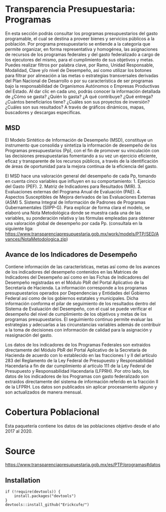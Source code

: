 
# Transparencia Presupuestaria: Programas  
En esta sección podrás consultar los programas presupuestarios del gasto programable, el cual se destina a proveer bienes y servicios públicos a la población. Por programa presupuestario se entiende a la categoría que permite organizar, en forma representativa y homogénea, las asignaciones de recursos de los programas federales y del gasto federalizado a cargo de los ejecutores del mismo, para el cumplimiento de sus objetivos y metas. Puedes realizar filtros por palabra clave, por Ramo, Unidad Responsable, Modalidad, Clave y/o nivel de Desempeño, así como utilizar los botones para filtrar por alineación a las metas o estrategias transversales derivadas del Plan Nacional de Desarrollo o por su característica de ser programas bajo la responsabilidad de Organismos Autónomos o Empresas Productivas del Estado. Al dar clic en cada uno, podrás conocer la información detallada de ¿Cómo se gasta? ¿Quién lo gasta? ¿A qué contribuye? ¿Qué entrega? ¿Cuántos beneficiarios tiene? ¿Cuáles son sus proyectos de inversión? ¿Cuáles son sus resultados? A través de gráficos dinámicos, mapas, buscadores y descargas específicas.

## MSD
El Modelo Sintético de Información de Desempeño (MSD), constituye un instrumento que consolida y sintetiza la información de desempeño de los Programas presupuestarios (Pp), con el fin de promover su vinculación con las decisiones presupuestarias fomentando a su vez un ejercicio eficiente, eficaz y transparente de los recursos públicos, a través de la identificación de áreas de oportunidad para la mejora continua de la eficiencia del gasto.

El MSD hace una valoración general del desempeño de cada Pp, tomando en cuenta cinco variables que influyen en su comportamiento:  1. Ejercicio del Gasto (PEF).  2. Matriz de Indicadores para Resultados (MIR).  3. Evaluaciones externas del Programa Anual de Evaluación (PAE).  4. Aspectos Susceptibles de Mejora derivados de las Evaluaciones Externas (ASM) 5. Sistema Integral de Información de Padrones de Programas Gubernamentales (SIIPP-G). Para explicar de forma clara el modelo, se elaboró una Nota Metodológica donde se muestra cada una de las variables, su ponderación relativa y las fórmulas empleadas para obtener una valoración global de desempeño por cada Pp. (consultala en la siguiente liga: https://www.transparenciapresupuestaria.gob.mx/work/models/PTP/SED/Avances/NotaMetodologica.zip)

## Avance de los Indicadores de Desempeño
Contiene información de las características, metas así como de los avances de los indicadores del desempeño contenidos en las Matrices de Indicadores del Desempeño así como en las Fichas de Indicadores del Desempeño registradas en el Módulo PbR del Portal Aplicativo de la Secretaría de Hacienda. La información corresponde a los programas presupuestarios operados por Dependencias y Entidades del Gobierno Federal así como de los gobiernos estatales y municipales. Dicha información conforma el pilar de seguimiento de los resultados dentro del Sistema de Evaluación del Desempeño, con el cual se puede verificar el desempeño del nivel de cumplimiento de los objetivos y metas de los programas presupuestarios. El seguimiento continuo permite evaluar las estrategias y adecuarlas a las circunstancias variables además de contribuir a la toma de decisiones con información de calidad para la asignación y reasignación del gasto.

Los datos de los indicadores de los Programas Federales son extraidos directamente del Módulo PbR del Portal Aplicativo de la Secretaría de Hacienda de acuerdo con lo establecido en las fracciones I y II del artículo 283 del Reglamento de la Ley Federal de Presupuesto y Responsabilidad Hacendaria a fin de dar cumplimiento al artículo 111 de la Ley Federal de Presupuesto y Responsabilidad Hacendaria (LFPRH). Por otro lado, los datos de los indicadores de los Programas con gasto federalizado son extraidos directamente del sistema de información referido en la fracción II de la LFPRH. Los datos son publicados sin aplicar procesamiento alguno y son actualizados de manera mensual. 

# Cobertura Poblacional
Esta paquetería contiene los datos de las poblaciones objetivo desde el año 2017 al 2020. 

# Source 

https://www.transparenciapresupuestaria.gob.mx/es/PTP/programas#datos

## Installation

```
if (!require(devtools)) {
    install.packages("devtools")
}
devtools::install_github("Erickcufe/")
```

